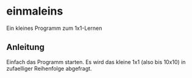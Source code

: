 # einmaleins
Ein kleines Programm zum 1x1-Lernen

## Anleitung
Einfach das Programm starten. Es wird das kleine 1x1 (also bis 10x10) in zufaelliger Reihenfolge abgefragt.

